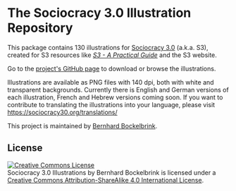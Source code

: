 # The Sociocracy 3.0 Illustration Repository

This package contains 130 illustrations for [Sociocracy 3.0](https://sociocracy30.org) (a.k.a. S3), created for S3 resources like *[S3 - A Practical Guide](https://sociocracy30.org/guide)* and the S3 website.

Go to the [project's GitHub page](https://illustrations.sociocracy30.org) to download or browse the illustrations.

Illustrations are available as PNG files with 140 dpi, both with white and transparent backgrounds. Currently there is English and German versions of each illustration, French and Hebrew versions coming soon. If you want to contribute to translating the illustrations into your language, please visit <https://sociocracy30.org/translations/> 


This project is maintained by [Bernhard Bockelbrink](https://evolving-collaboration/about-me/).

## License 


<a rel="license" href="http://creativecommons.org/licenses/by-sa/4.0/"><img alt="Creative Commons License" style="border-width:0" src="https://i.creativecommons.org/l/by-sa/4.0/88x31.png" /></a><br /><span xmlns:dct="http://purl.org/dc/terms/" href="http://purl.org/dc/dcmitype/StillImage" property="dct:title" rel="dct:type">Sociocracy 3.0 Illustrations</span> by <span xmlns:cc="http://creativecommons.org/ns#" property="cc:attributionName">Bernhard Bockelbrink</span> is licensed under a <a rel="license" href="http://creativecommons.org/licenses/by-sa/4.0/">Creative Commons Attribution-ShareAlike 4.0 International License</a>.